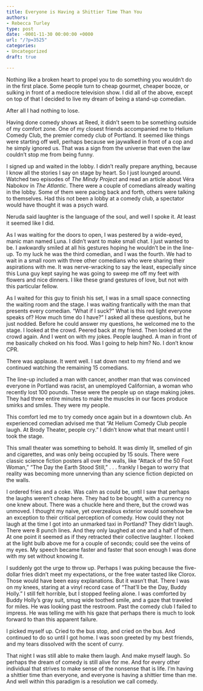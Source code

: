 ```yaml
---
title: Everyone is Having a Shittier Time Than You
authors:
- Rebecca Turley
type: post
date: -0001-11-30 00:00:00 +0000
url: "/?p=3525"
categories:
- Uncategorized
draft: true

---
```

Nothing like a broken heart to propel you to do something you wouldn&#8217;t do in the first place. Some people turn to cheap gourmet, cheaper booze, or sulking in front of a mediocre television show. I did all of the above, except on top of that I decided to live my dream of being a stand-up comedian.

After all I had nothing to lose.

Having done comedy shows at Reed, it didn&#8217;t seem to be something outside of my comfort zone. One of my closest friends accompanied me to Helium Comedy Club, the premier comedy club of Portland. It seemed like things were starting off well, perhaps because we jaywalked in front of a cop and he simply ignored us. That was a sign from the universe that even the law couldn’t stop me from being funny.

I signed up and waited in the lobby. I didn&#8217;t really prepare anything, because I know all the stories I say on stage by heart. So I just lounged around. Watched two episodes of _The Mindy Project_ and read an article about Véra Nabokov in _The Atlantic_. There were a couple of comedians already waiting in the lobby. Some of them were pacing back and forth, others were talking to themselves. Had this not been a lobby at a comedy club, a spectator would have thought it was a psych ward.

Neruda said laughter is the language of the soul, and well I spoke it. At least it seemed like I did.

As I was waiting for the doors to open, I was pestered by a wide-eyed, manic man named Luna. I didn’t want to make small chat. I just wanted to be. I awkwardly smiled at all his gestures hoping he wouldn’t be in the line-up. To my luck he was the third comedian, and I was the fourth. We had to wait in a small room with three other comedians who were sharing their aspirations with me. It was nerve-wracking to say the least, especially since this Luna guy kept saying he was going to sweep me off my feet with flowers and nice dinners. I like these grand gestures of love, but not with this particular fellow.

As I waited for this guy to finish his set, I was in a small space connecting the waiting room and the stage. I was waiting frantically with the man that presents every comedian. “What if I suck?” What is this red light everyone speaks of? How much time do I have?” I asked all these questions, but he just nodded. Before he could answer my questions, he welcomed me to the stage. I looked at the crowd. Peered back at my friend. Then looked at the crowd again. And I went on with my jokes. People laughed. A man in front of me basically choked on his food. Was I going to help him? No. I don’t know CPR.

There was applause. It went well. I sat down next to my friend and we continued watching the remaining 15 comedians.

The line-up included a man with cancer, another man that was convinced everyone in Portland was racist, an unemployed Californian, a woman who recently lost 100 pounds. These were the people up on stage making jokes. They had three entire minutes to make the muscles in our faces produce smirks and smiles. They were my people.

This comfort led me to try comedy once again but in a downtown club. An experienced comedian advised me that “At Helium Comedy Club people laugh. At Brody Theater, people cry.” I didn’t know what that meant until I took the stage.

This small theater was something to behold. It was dimly lit, smelled of gin and cigarettes, and was only being occupied by 15 souls. There were classic science fiction posters all over the walls, like &#8220;Attack of the 50 Foot Woman,&#8221; &#8220;The Day the Earth Stood Still,&#8221; . . . frankly I began to worry that reality was becoming more unnerving than any science fiction depicted on the walls.

I ordered fries and a coke. Was calm as could be, until I saw that perhaps the laughs weren&#8217;t cheap here. They had to be bought, with a currency no one knew about. There was a chuckle here and there, but the crowd was unmoved. I thought my naive, yet overzealous exterior would somehow be an exception to their critical perception of comedy. How could they not laugh at the time I got into an unmarked taxi in Portland? They didn&#8217;t laugh. There were 8 punch lines. And they only laughed at one and a half of them. At one point it seemed as if they retracted their collective laughter. I looked at the light bulb above me for a couple of seconds; could see the veins of my eyes. My speech became faster and faster that soon enough I was done with my set without knowing it.

I suddenly got the urge to throw up. Perhaps I was puking because the five-dollar fries didn&#8217;t meet my expectations, or the free water tasted like Clorox. Those would have been easy explanations. But it wasn&#8217;t that. There I was on my knees, staring at a vinyl record case of &#8220;That&#8217;ll be the Day, Buddy Holly.&#8221; I still felt horrible, but I stopped feeling alone. I was comforted by Buddy Holly&#8217;s gray suit, smug wide toothed smile, and a gaze that traveled for miles. He was looking past the restroom. Past the comedy club I failed to impress. He was telling me with his gaze that perhaps there is much to look forward to than this apparent failure.

I picked myself up. Cried to the bus stop, and cried on the bus. And continued to do so until I got home. I was soon greeted by my best friends, and my tears dissolved with the scent of curry.

That night I was still able to make them laugh. And make myself laugh. So perhaps the dream of comedy is still alive for me. And for every other individual that strives to make sense of the nonsense that is life. I’m having a shittier time than everyone, and everyone is having a shittier time than me. And well within this paradigm is a resolution we call comedy.